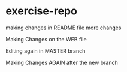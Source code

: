 # exercise-repo


making changes in README file
more changes

Making Changes on the WEB file

Editing again in MASTER branch

Making Changes AGAIN after the new branch

